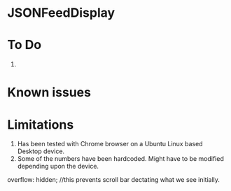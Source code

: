 # JSONFeedDisplay


# To Do
1. 

# Known issues

# Limitations
1. Has been tested with Chrome browser on a Ubuntu Linux based Desktop device. 
2. Some of the numbers have been hardcoded. Might have to be modified depending upon the device.

overflow: hidden; //this prevents scroll bar dectating what we see initially.